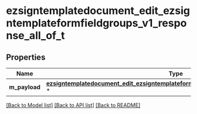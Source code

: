 # ezsigntemplatedocument_edit_ezsigntemplateformfieldgroups_v1_response_all_of_t

## Properties
Name | Type | Description | Notes
------------ | ------------- | ------------- | -------------
**m_payload** | [**ezsigntemplatedocument_edit_ezsigntemplateformfieldgroups_v1_response_m_payload_t**](ezsigntemplatedocument_edit_ezsigntemplateformfieldgroups_v1_response_m_payload.md) \* |  | 

[[Back to Model list]](../README.md#documentation-for-models) [[Back to API list]](../README.md#documentation-for-api-endpoints) [[Back to README]](../README.md)


